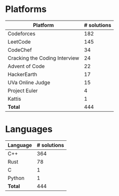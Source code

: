 # Platforms
Platform | # solutions
-------- | -----------
Codeforces | 182
LeetCode | 145
CodeChef | 34
Cracking the Coding Interview | 24
Advent of Code | 22
HackerEarth | 17
UVa Online Judge | 15
Project Euler | 4
Kattis | 1
**Total** | 444

# Languages
Language | # solutions
-------- | -----------
C++ | 364
Rust | 78
C | 1
Python | 1
**Total** | 444

